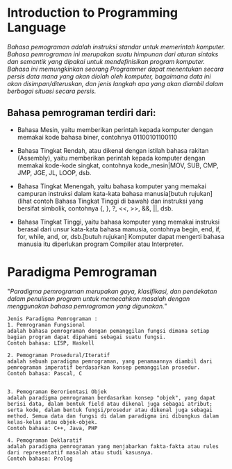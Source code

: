 # Introduction to Programming Language 

_Bahasa pemograman adalah instruksi standar untuk memerintah komputer. 
Bahasa pemrograman ini merupakan suatu himpunan dari aturan sintaks dan semantik yang dipakai untuk mendefinisikan program komputer. 
Bahasa ini memungkinkan seorang Programmer dapat menentukan secara persis data mana yang akan diolah oleh komputer, bagaimana data ini akan disimpan/diteruskan, dan jenis langkah apa yang akan diambil dalam berbagai situasi secara persis._

## Bahasa pemrograman terdiri dari:

- Bahasa Mesin, yaitu memberikan perintah kepada komputer dengan memakai kode bahasa biner, contohnya 01100101100110

- Bahasa Tingkat Rendah, atau dikenal dengan istilah bahasa rakitan (Assembly), yaitu memberikan perintah kepada komputer dengan memakai kode-kode singkat, contohnya kode_mesin|MOV, SUB, CMP, JMP, JGE, JL, LOOP, dsb.

- Bahasa Tingkat Menengah, yaitu bahasa komputer yang memakai campuran instruksi dalam kata-kata bahasa manusia[butuh rujukan] (lihat contoh Bahasa Tingkat Tinggi di bawah) dan instruksi yang bersifat simbolik, contohnya {, }, ?, <<, >>, &&, ||, dsb.

- Bahasa Tingkat Tinggi, yaitu bahasa komputer yang memakai instruksi berasal dari unsur kata-kata bahasa manusia, contohnya begin, end, if, for, while, and, or, dsb.[butuh rujukan] Komputer dapat mengerti bahasa manusia itu diperlukan program Compiler atau Interpreter.

# Paradigma Pemrograman

"_Paradigma pemrograman merupakan gaya, klasifikasi, dan pendekatan dalam penulisan program untuk memecahkan masalah dengan menggunakan bahasa pemrograman yang digunakan._"


    Jenis Paradigma Pemrograman :
    1. Pemrograman Fungsional
    adalah bahasa pemrograman dengan pemanggilan fungsi dimana setiap bagian program dapat dipahami sebagai suatu fungsi.
    Contoh bahasa: LISP, Haskell

    2. Pemograman Prosedural/Iteratif
    adalah sebuah paradigma pemrograman, yang penamaannya diambil dari pemrograman imperatif berdasarkan konsep pemanggilan prosedur.
    Contoh bahasa: Pascal, C


    3. Pemograman Berorientasi Objek
    adalah paradigma pemrograman berdasarkan konsep "objek", yang dapat berisi data, dalam bentuk field atau dikenal juga sebagai atribut; serta kode, dalam bentuk fungsi/prosedur atau dikenal juga sebagai method. Semua data dan fungsi di dalam paradigma ini dibungkus dalam kelas-kelas atau objek-objek.
    Contoh bahasa: C++, Java, PHP

    4. Pemograman Deklaratif
    adalah paradigma pemrograman yang menjabarkan fakta-fakta atau rules dari representatif masalah atau studi kasusnya. 
    Contoh bahasa: Prolog

